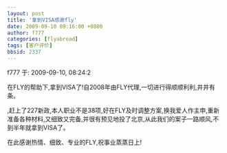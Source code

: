 ```yaml
---
layout: post
title: '拿到VISA感谢fly'
date: 2009-09-10 09:16:00 +0800
author: f777
categories: [flyabroad]
tags: [客户评价]
bbsid: 2337
---
```


f777 于: 2009-09-10, 08:24:2

在FLY的帮助下,拿到VISA了!自2008年由FLY代理,一切进行得顺顺利利,井井有条。

,赶上了227新政,本人职业不是38项,好在FLY及时调整方案,换我爱人作主申,重新准备各种材料,又细致又完备,并很有预见地投了北京,从此我们的案子一路顺风,不到半年就拿到VISA了。

在此感谢热情、细致、专业的FLY,祝事业蒸蒸日上!
